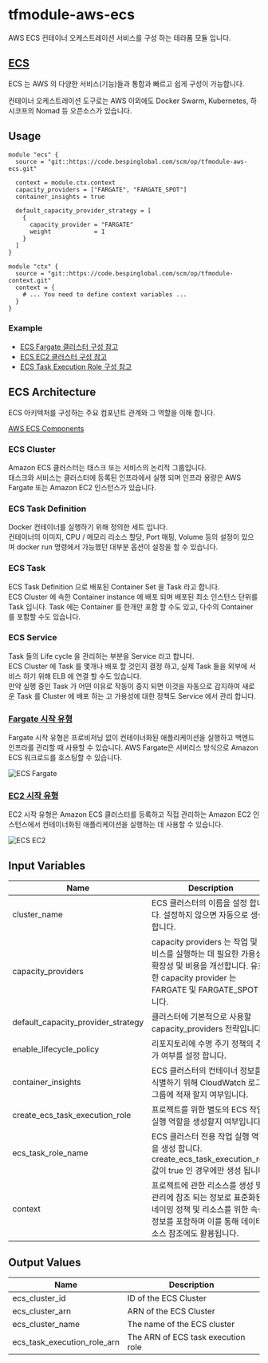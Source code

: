 # tfmodule-aws-ecs

AWS ECS 컨테이너 오케스트레이션 서비스를 구성 하는 테라폼 모듈 입니다.

## [ECS](https://docs.aws.amazon.com/ko_kr/AmazonECS/latest/developerguide/Welcome.html)
ECS 는 AWS 의 다양한 서비스(기능)들과 통합과 빠르고 쉽게 구성이 가능합니다.

컨테이너 오케스트레이션 도구로는 AWS 이외에도 Docker Swarm, Kubernetes, 하시코프의 Nomad 등 오픈소스가 있습니다.

## Usage

```
module "ecs" {
  source = "git::https://code.bespinglobal.com/scm/op/tfmodule-aws-ecs.git"
  
  context = module.ctx.context
  capacity_providers = ["FARGATE", "FARGATE_SPOT"]
  container_insights = true

  default_capacity_provider_strategy = [
    {
      capacity_provider = "FARGATE"
      weight            = 1
    }
  ]
}

module "ctx" {
  source = "git::https://code.bespinglobal.com/scm/op/tfmodule-context.git"
  context = {  
    # ... You need to define context variables ...
  }
}
```

### Example
- [ECS Fargate 클러스터 구성 참고](./docs/snippet-ecs-fargate.md)
- [ECS EC2 클러스터 구성 참고](./docs/snippet-ecs-ec2.md)
- [ECS Task Execution Role 구성 참고](./docs/snippet-ecs-task-execution-role.md)


## ECS Architecture
ECS 아키텍처를 구성하는 주요 컴포넌트 관계와 그 역할을 이해 합니다.

[AWS ECS Components](https://docs.aws.amazon.com/AmazonECS/latest/developerguide/welcome-features.html)

### ECS Cluster
Amazon ECS 클러스터는 태스크 또는 서비스의 논리적 그룹입니다.  
태스크와 서비스는 클러스터에 등록된 인프라에서 실행 되며 인프라 용량은 AWS Fargate 또는 Amazon EC2 인스턴스가 있습니다.

### ECS Task Definition
Docker 컨테이너를 실행하기 위해 정의한 세트 입니다.  
컨테이너의 이미지, CPU / 메모리 리소스 할당, Port 매핑, Volume 등의 설정이 있으며 docker run 명령에서 가능했던 대부분 옵션이 설정을 할 수 있습니다.

### ECS Task
ECS Task Definition 으로 배포된 Container Set 을 Task 라고 합니다.   
ECS Cluster 에 속한 Container instance 에 배포 되며 배포된 최소 인스턴스 단위를 Task 입니다.
Task 에는 Container 를 한개만 포함 할 수도 있고, 다수의 Container 를 포함할 수도 있습니다.

### ECS Service
Task 들의 Life cycle 을 관리하는 부분을 Service 라고 합니다.  
ECS Cluster 에 Task 를 몇개나 배포 할 것인지 결정 하고, 실제 Task 들을 외부에 서비스 하기 위해 ELB 에 연결 할 수도 있습니다.  
만약 실행 중인 Task 가 어떤 이유로 작동이 중지 되면 이것을 자동으로 감지하여 새로운 Task 를 Cluster 에 배포 하는 고 가용성에 대한 정책도 Service 에서 관리 합니다.


### [Fargate 시작 유형](https://docs.aws.amazon.com/ko_kr/AmazonECS/latest/developerguide/launch_types.html)

Fargate 시작 유형은 프로비저닝 없이 컨테이너화된 애플리케이션을 실행하고 백엔드 인프라를 관리할 때 사용할 수 있습니다. AWS Fargate은 서버리스 방식으로 Amazon ECS 워크로드를 호스팅할 수 있습니다.

![ECS Fargate](https://docs.aws.amazon.com/ko_kr/AmazonECS/latest/developerguide/images/overview-fargate.png)


### [EC2 시작 유형](https://docs.aws.amazon.com/ko_kr/AmazonECS/latest/developerguide/launch_types.html)

EC2 시작 유형은 Amazon ECS 클러스터를 등록하고 직접 관리하는 Amazon EC2 인스턴스에서 컨테이너화된 애플리케이션을 실행하는 데 사용할 수 있습니다.

![ECS EC2](https://docs.aws.amazon.com/ko_kr/AmazonECS/latest/developerguide/images/overview-standard.png)


## Input Variables

| Name                               | Description                                                                                                         | Type           | Example                                                                                                                          | Required |
|------------------------------------|---------------------------------------------------------------------------------------------------------------------|----------------|----------------------------------------------------------------------------------------------------------------------------------|:--------:|
| cluster_name                       | ECS 클러스터의 이름을 설정 합니다. 설정하지 않으면 자동으로 생성 합니다.                                                                         | string         | -                                                                                    |    No    |
| capacity_providers                 | capacity providers 는 작업 및 서비스를 실행하는 데 필요한 가용성, 확장성 및 비용을 개선합니다. 유효한 capacity provider 는 FARGATE 및 FARGATE_SPOT 입니다. | list(string)   | ["FARGATE", "FARGATE_SPOT"]                                                      |    No    |
| default_capacity_provider_strategy | 클러스터에 기본적으로 사용할 capacity_providers 전략입니다.                                                                           | list(map(any)) | {}                                                                                        |    No    |
| enable_lifecycle_policy            | 리포지토리에 수명 주기 정책의 추가 여부를 설정 합니다.                                                                                     | bool           | false                                                                                   |    No    |
| container_insights                 | ECS 클러스터의 컨테이너 정보를 식별하기 위해 CloudWatch 로그 그룹에 적재 할지 여부입니다.                                                           | bool           | false                                                                               |    No    |
| create_ecs_task_execution_role     | 프로젝트를 위한 별도의 ECS 작업 실행 역할을 생성할지 여부입니다.                                                                              | bool           | true                                                                                  |    No    |
| ecs_task_role_name                 | ECS 클러스터 전용 작업 실행 역할을 생성 합니다. create_ecs_task_execution_role 값이 true 인 경우에만 생성 됩니다.                                | string         | -                                                                                    |    No    |
| context | 프로젝트에 관한 리소스를 생성 및 관리에 참조 되는 정보로 표준화된 네이밍 정책 및 리소스를 위한 속성 정보를 포함하며 이를 통해 데이터 소스 참조에도 활용됩니다. | object({}) | - | Yes |



## Output Values

| Name | Description | 
|------|-------------|
| ecs_cluster_id  | ID of the ECS Cluster |
| ecs_cluster_arn | ARN of the ECS Cluster | 
| ecs_cluster_name| The name of the ECS cluster | 
| ecs_task_execution_role_arn| The ARN of ECS task execution role | 

